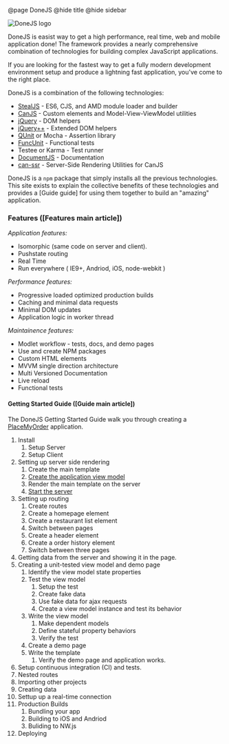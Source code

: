 @page DoneJS
@hide title
@hide sidebar

![DoneJS logo](http://donejs.com/img/donejs-logo-black.svg)

DoneJS is easist way to get a high performance, real time, web and mobile application
done! The framework provides a nearly comprehensive combination of technologies for
building complex JavaScript applications.

If you are looking for the fastest way to get a fully modern development environment setup
and produce a lightning fast application, you've come to the right place.

DoneJS is a combination of the following technologies:

- [StealJS](http://stealjs.com) - ES6, CJS, and AMD module loader and builder
- [CanJS](http://canjs.com) - Custom elements and Model-View-ViewModel utilities
- [jQuery](http://jquery.com) - DOM helpers
- [jQuery++](http://jquerypp.com) - Extended DOM helpers
- [QUnit](https://qunitjs.com/) or Mocha - Assertion library
- [FuncUnit](http://funcunit.com) - Functional tests
- Testee or Karma - Test runner
- [DocumentJS](http://documentjs.com) - Documentation
- [can-ssr](http://github.com/canjs/ssr) - Server-Side Rendering Utilities for CanJS

DoneJS is a `npm` package that simply installs all the previous
technologies.  This site exists to explain the collective benefits of these technologies
and provides a [Guide guide] for using them together to build an "amazing" application.


### Features ([Features main article])

_Application features:_

- Isomorphic (same code on server and client).
- Pushstate routing
- Real Time
- Run everywhere ( IE9+, Andriod, iOS, node-webkit )

_Performance features:_

- Progressive loaded optimized production builds
- Caching and minimal data requests
- Minimal DOM updates
- Application logic in worker thread

_Maintainence features:_

- Modlet workflow - tests, docs, and demo pages
- Use and create NPM packages
- Custom HTML elements
- MVVM single direction architecture
- Multi Versioned Documentation
- Live reload
- Functional tests



#### Getting Started Guide ([Guide main article])

The DoneJS Getting Started Guide walk you through creating a [PlaceMyOrder](http://place-my-order.com) application.

1. Install
   1. Setup Server
   2. Setup Client
2. Setting up server side rendering
   1. Create the main template
   2. [Create the application view model](docs/getting_started_outline.md#create-the-application-view-model)
   3. Render the main template on the server
   4. [Start the server](docs/getting_started_outline.md#start-the-server)
3. Setting up routing
   1. Create routes
   2. Create a homepage element
   3. Create a restaurant list element
   4. Switch between pages
   5. Create a header element
   6. Create a order history element
   7. Switch between three pages
4. Getting data from the server and showing it in the page.
5. Creating a unit-tested view model and demo page
   1. Identify the view model state properties
   2. Test the view model
      1. Setup the test
      2. Create fake data
      3. Use fake data for ajax requests
      4. Create a view model instance and test its behavior
   3. Write the view model
      1. Make dependent models
      2. Define stateful property behaviors
      3. Verify the test
   4. Create a demo page
   5. Write the template
      1. Verify the demo page and application works.
6. Setup continuous integration (CI) and tests.
6. Nested routes
7. Importing other projects
8. Creating data
9. Settup up a real-time connection
10. Production Builds
    1. Bundling your app
    2. Building to iOS and Andriod
    3. Buliding to NW.js
11. Deploying
